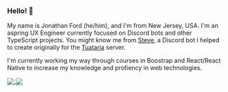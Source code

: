 ### Hello! 👋

My name is Jonathan Ford (he/him), and I'm from New Jersey, USA. I'm an aspring UX Engineer currently focused on Discord bots and other TypeScript projects. You might know me from [Steve](https://github.com/tuataria/steve), a Discord bot I helped to create originally for the [Tuataria](https://tuataria.com) server.

I'm currently working my way through courses in Boostrap and React/React Native to increase my knowledge and profiency in web technologies.

<a href="https://github.com/anuraghazra/github-readme-stats">
  <img align="center" src="https://github-readme-stats.vercel.app/api?username=jwford&count_private=true&theme=dark" />
</a>
<a href="https://github.com/anuraghazra/github-readme-stats">
  <img align="center" src="https://github-readme-stats.vercel.app/api/top-langs/?username=jwford&theme=dark" />
</a>
